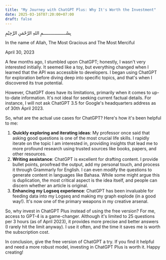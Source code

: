 ```yaml
---
title: "My Journey with ChatGPT Plus: Why It's Worth the Investment"
date: 2025-03-16T07:20:00+07:00
draft: false
---
```


بِسْــــــــــــــــــمِ اللهِ الرَّحْمَنِ الرَّحِيْمِ

In the name of Allah, The Most Gracious and The Most Merciful

April 30, 2023

A few months ago, I stumbled upon ChatGPT; honestly, I wasn't very interested initially. It seemed like a toy, but everything changed when I learned that the API was accessible to developers. I began using ChatGPT for exploration before diving deep into specific topics, and that's when I discovered its true potential.

However, ChatGPT does have its limitations, primarily when it comes to up-to-date information. It's not ideal for seeking current factual details. For instance, I will not ask ChatGPT 3.5 for Google's headquarters address as of 30th April 2023.

So, what are the actual use cases for ChatGPT? Here's how it's been helpful to me:

1. **Quickly exploring and iterating ideas**: My professor once said that asking good questions is one of the most crucial life skills. I rapidly iterate on the topic I am interested in, providing insights that lead me to more profound research using trusted sources like books, papers, and other resources.
2. **Writing assistance**: ChatGPT is excellent for drafting content. I provide bullet points, proofread the output, add my personal touch, and process it through Grammarly for English. I can even modify the questions to generate content in languages like Bahasa. While some might argue this is duplication, the most critical aspect is the idea itself, and people can discern whether an article is original.
3. **Enhancing my Logseq experience**: ChatGPT has been invaluable for feeding data into my Logseq and making my graph explode (in a good way!). It's now one of the primary weapons in my creative arsenal.

So, why invest in ChatGPT Plus instead of using the free version? For me, access to GPT-4 is a game-changer. Although it's limited to 25 questions per 3 hours (as of April 2023), it provides more precise and better answers (I rarely hit the limit anyway). I use it often, and the time it saves me is worth the subscription cost.

In conclusion, give the free version of ChatGPT a try. If you find it helpful and need a more robust model, investing in ChatGPT Plus is worth it. Happy creating!
